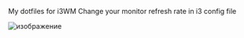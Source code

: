 My dotfiles for i3WM
Change your monitor refresh rate in i3 config file

![изображение](https://github.com/user-attachments/assets/750a641d-c906-4b4a-80fc-3df5f5e5153e)

